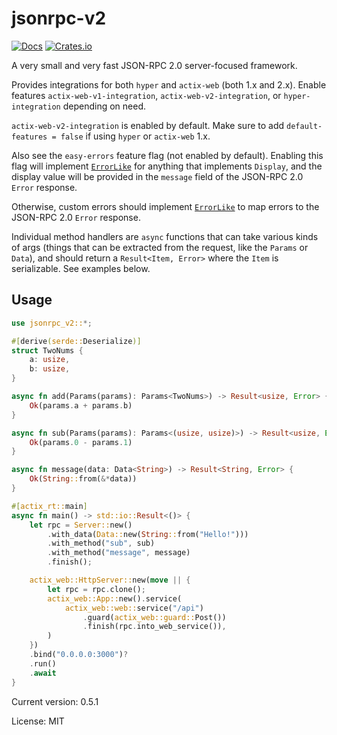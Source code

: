 # jsonrpc-v2

[![Docs](https://docs.rs/jsonrpc-v2/badge.svg)](https://docs.rs/jsonrpc-v2/)
[![Crates.io](https://img.shields.io/crates/v/jsonrpc-v2.svg)](https://crates.io/crates/jsonrpc-v2)

A very small and very fast JSON-RPC 2.0 server-focused framework.

Provides integrations for both `hyper` and `actix-web` (both 1.x and 2.x).
Enable features `actix-web-v1-integration`, `actix-web-v2-integration`, or `hyper-integration` depending on need.

`actix-web-v2-integration` is enabled by default. Make sure to add `default-features = false` if using `hyper` or `actix-web` 1.x.

Also see the `easy-errors` feature flag (not enabled by default). Enabling this flag will implement [`ErrorLike`](https://docs.rs/jsonrpc-v2/*/jsonrpc_v2/trait.ErrorLike.html)
for anything that implements `Display`, and the display value will be provided in the `message` field of the JSON-RPC 2.0 `Error` response.

Otherwise, custom errors should implement [`ErrorLike`](https://docs.rs/jsonrpc-v2/*/jsonrpc_v2/trait.ErrorLike.html) to map errors to the JSON-RPC 2.0 `Error` response.

Individual method handlers are `async` functions that can take various kinds of args (things that can be extracted from the request, like
the `Params` or `Data`), and should return a `Result<Item, Error>` where the `Item` is serializable. See examples below.

## Usage

```rust
use jsonrpc_v2::*;

#[derive(serde::Deserialize)]
struct TwoNums {
    a: usize,
    b: usize,
}

async fn add(Params(params): Params<TwoNums>) -> Result<usize, Error> {
    Ok(params.a + params.b)
}

async fn sub(Params(params): Params<(usize, usize)>) -> Result<usize, Error> {
    Ok(params.0 - params.1)
}

async fn message(data: Data<String>) -> Result<String, Error> {
    Ok(String::from(&*data))
}

#[actix_rt::main]
async fn main() -> std::io::Result<()> {
    let rpc = Server::new()
        .with_data(Data::new(String::from("Hello!")))
        .with_method("sub", sub)
        .with_method("message", message)
        .finish();

    actix_web::HttpServer::new(move || {
        let rpc = rpc.clone();
        actix_web::App::new().service(
            actix_web::web::service("/api")
                .guard(actix_web::guard::Post())
                .finish(rpc.into_web_service()),
        )
    })
    .bind("0.0.0.0:3000")?
    .run()
    .await
}
```

Current version: 0.5.1

License: MIT
